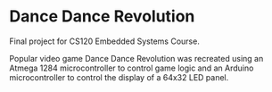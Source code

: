 # Dance Dance Revolution 
Final project for CS120 Embedded Systems Course.

Popular video game Dance Dance Revolution was recreated using an Atmega 1284 microcontroller to control game logic and an Arduino microcontroller to control the display of a 64x32 LED panel.


